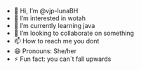 - 👋 Hi, I’m @vjp-lunaBH
- 👀 I’m interested in wotah
- 🌱 I’m currently learning java
- 💞️ I’m looking to collaborate on something
- 📫 How to reach me you dont
- 😄 Pronouns: She/her
- ⚡ Fun fact: you can`t fall upwards

<!---
vjp-lunaBH/vjp-lunaBH is a ✨ special ✨ repository because its `README.md` (this file) appears on your GitHub profile.
You can click the Preview link to take a look at your changes.
--->
